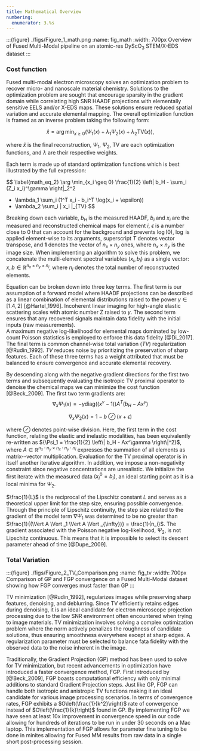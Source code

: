 ```yaml
---
title: Mathematical Overview
numbering:
  enumerator: 3.%s
---
```


:::{figure} ./figs/Figure_1_math.png
:name: fig_math
:width: 700px
Overview of Fused Multi-Modal pipeline on an atomic-res DyScO$_3$ STEM/X-EDS dataset
:::

### Cost function

Fused multi-modal electron microscopy solves an optimization problem to recover micro- and nanoscale material chemistry. 
Solutions to the optimization problem are sought that encourage sparsity in the gradient domain while correlating high SNR HAADF projections with elementally sensitive EELS and/or X-EDS maps. 
These solutions ensure reduced spatial variation and accurate elemental mapping. 
The overall optimization function is framed as an inverse problem taking the following form:

$$
\label{math_eq_1}
\hat{x} = \arg\min_{x\geq 0} \left( \Psi_1(x) + \lambda_1 \Psi_2(x) + \lambda_2 \text{TV}(x) \right),
$$

where $\hat{x}$ is the final reconstruction, $\Psi_1$, $\Psi_2$, $\text{TV}$ are each optimization functions, and $\lambda$ are their respective weights.

Each term is made up of standard optimization functions which is best illustrated by the full expression:

$$
\label{math_eq_2}
\arg \min_{x_i \geq 0} \frac{1}{2} \left\| b_H - \sum_i (Z_i x_i)^\gamma \right\|_2^2 
+ \lambda_1 \sum_i (1^T x_i - b_i^T \log(x_i + \epsilon))
+ \lambda_2 \sum_i \| x_i \|_{TV} 
$$

Breaking down each variable, $b_H$ is the measured HAADF, $b_i$ and $x_i$ are the measured and reconstructed chemical maps for element $i$, $\epsilon$ is a number close to 0 that can account for the background and prevents $\log(0)$, $\log$ is applied element-wise to its arguments, superscript $T$ denotes vector transpose, and $\mathbf{1}$ denotes the vector of $n_x \times n_y$ ones, where $n_x \times n_y$ is the image size. 
When implementing an algorithm to solve this problem, we concatenate the multi-element spectral variables $(x_i, b_i)$ as a single vector: $x, b \in \mathbb{R}^{n_x \times n_y \times n_i}$, where $n_i$ denotes the total number of reconstructed elements.

Equation [](#math_eq_2) can be broken down into three key terms. 
The first term is our assumption of a forward model where HAADF projections can be described as a linear combination of elemental distributions raised to the power $\gamma \in [1.4, 2]$ [@Hartel_1996]. 
Incoherent linear imaging for high-angle elastic scattering scales with atomic number Z raised to $\gamma$. 
The second term ensures that any recovered signals maintain data fidelity with the initial inputs (raw measurements).  
A maximum negative log-likelihood for elemental maps dominated by low-count Poisson statistics is employed to enforce this data fidelity [@Di_2017]. 
The final term is common channel-wise total variation ($TV$) regularization [@Rudin_1992]. 
$TV$ reduces noise by prioritizing the preservation of sharp features. 
Each of these three terms has a weight attributed that must be balanced to ensure convergence and accurate elemental recovery.

By descending along with the negative gradient directions for the first two terms and subsequently evaluating the isotropic TV proximal operator to denoise the chemical maps we can minimize the cost function [@Beck_2009]. 
The first two term gradients are:
$$
\nabla_x \Psi_1(x) = -\gamma \text{diag} \left( (x^\gamma - 1) \right) A^T \left( b_H - Ax^\gamma \right)
$$

$$
\nabla_x \Psi_2(x) = 1 - b \oslash (x + \epsilon)
$$

where $\oslash$ denotes point-wise division. 
Here, the first term in the cost function, relating the elastic and inelastic modalities, has been equivalently re-written as ${\Psi_1 = \frac{1}{2} \left\| b_H - Ax^\gamma \right\|^2}$, where ${A \in \mathbb{R}^{n_x \cdot n_y \times n_{x} \cdot n_{y} \cdot n_i}}$ expresses the summation of all elements as matrix--vector multiplication. 
Evaluation for the TV proximal operator is in itself another iterative algorithm. 
In addition, we impose a non-negativity constraint since negative concentrations are unrealistic.
We initialize the first iterate with the measured data ${(x^0_i = b_i)}$, an ideal starting point as it is a local minima for $\Psi_2$.

$\frac{1}{L}$ is the reciprocal of the Lipschitz constant $L$ and serves as a theoretical upper limit for the step size, ensuring possible convergence.
Through the principle of Lipschitz continuity, the step size related to the gradient of the model term $\nabla \Psi_1$ was determined to be no greater than $\frac{1}{(\Vert A \Vert _1 \Vert A \Vert _{\infty})} = \frac{1}{n_i}$.
The gradient associated with the Poisson negative log-likelihood, $\Psi_2$, is not Lipschitz continuous.
This means that it is impossible to select its descent parameter ahead of time [@Dupe_2009].

### Total Variation

:::{figure} ./figs/Figure_2_TV_Comparison.png
:name: fig_tv
:width: 700px
Comparison of GP and FGP convergence on a Fused Multi-Modal dataset showing how FGP converges must faster than GP
:::

TV minimization [@Rudin_1992], regularizes images while preserving sharp features, denoising, and deblurring. 
Since TV efficiently retains edges during denoising, it is an ideal candidate for electron microscope projection processing due to the low SNR environment often encountered when trying to image materials. 
TV minimization involves solving a complex optimization problem where the norm actively penalizes the roughness of candidate solutions, thus ensuring smoothness everywhere except at sharp edges. 
A regularization parameter must be selected to balance fata fidelity with the observed data to the noise inherent in the image.

Traditionally, the Gradient Projection (GP) method has been used to solve for TV minimization, but recent advancements in optimization have introduced a faster convergence method, FGP.
First introduced by [@Beck_2009], FGP boasts computational efficiency with only minimal additions to standard Gradient Projection steps.
Just like GP, FGP can handle both isotropic and anistropic TV functions making it an ideal candidate for various image processing scenarios.
In terms of convergence rates, FGP exhibits a $O\left(\frac{1}{k^2}\right)$ rate of convergence instead of $O\left(\frac{1}{k}\right)$ found in GP.
By implementing FGP we have seen at least 10x improvement in convergence speed in our code allowing for hundreds of iterations to be run in under 30 seconds on a Mac laptop.
This implementation of FGP allows for parameter fine tuning to be done in minites allowing for Fused MM results from raw data in a single short post-processing session.
